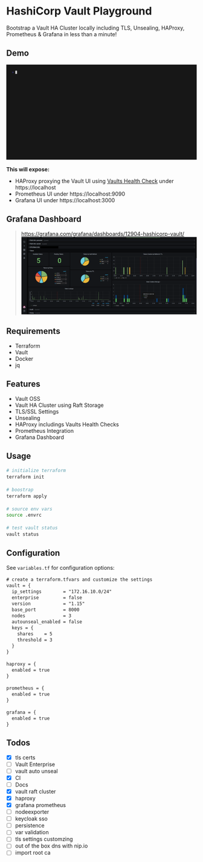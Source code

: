 # HashiCorp Vault Playground
Bootstrap a Vault HA Cluster locally including TLS, Unsealing, HAProxy, Prometheus & Grafana in less than a minute!

## Demo
![demo](./assets/demo.gif)

**This will expose:**
* HAProxy proxying the Vault UI using [Vaults Health Check](https://developer.hashicorp.com/vault/api-docs/system/health) under https://localhost
* Prometheus UI under https://localhost:9090
* Grafana UI under https://localhost:3000

## Grafana Dashboard
> https://grafana.com/grafana/dashboards/12904-hashicorp-vault/
![grafana](./assets/grafana.png)

## Requirements
* Terraform
* Vault
* Docker
* jq

## Features
* Vault OSS
* Vault HA Cluster using Raft Storage
* TLS/SSL Settings
* Unsealing
* HAProxy includings Vaults Health Checks
* Prometheus Integration
* Grafana Dashboard

## Usage
```bash
# initialize terraform
terraform init

# boostrap
terraform apply

# source env vars
source .envrc

# test vault status
vault status
```

## Configuration
See `variables.tf` for configuration options:

```hcl
# create a terraform.tfvars and customize the settings
vault = {
  ip_settings        = "172.16.10.0/24"
  enterprise         = false
  version            = "1.15"
  base_port          = 8000
  nodes              = 3
  autounseal_enabled = false
  keys = {
    shares    = 5
    threshold = 3
  }
}

haproxy = {
  enabled = true
}

prometheus = {
  enabled = true
}

grafana = {
  enabled = true
}
```

## Todos
* [x] tls certs
* [ ] Vault Enterprise
* [ ] vault auto unseal
* [x] CI
* [ ] Docs
* [x] vault raft cluster
* [x] haproxy
* [x] grafana prometheus
* [ ] nodeexporter
* [ ] keycloak sso
* [ ] persistence
* [ ] var validation
* [ ] tls settings customzing
* [ ] out of the box dns with nip.io
* [ ] import root ca